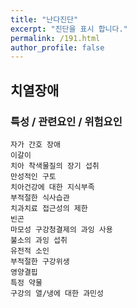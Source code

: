 ```yaml
---
title: "난다진단"
excerpt: "진단을 표시 합니다."
permalink: /191.html
author_profile: false
---
```

## 치열장애



### 특성 / 관련요인 / 위험요인

>   

    자가 간호 장애
    이갈이
    치아 착색물질의 장기 섭취
    만성적인 구토
    치아건강에 대한 지식부족
    부적절한 식사습관
    치과치료 접근성의 제한
    빈곤
    마모성 구강청결제의 과잉 사용
    불소의 과잉 섭취
    유전적 소인
    부적절한 구강위생
    영양결핍
    특정 약물
    구강의 열/냉에 대한 과민성
